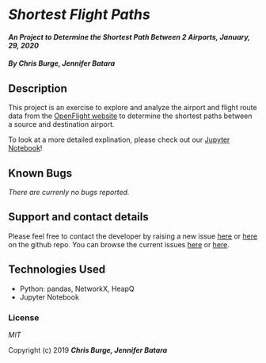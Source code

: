 # _Shortest Flight Paths_

#### _An Project to Determine the Shortest Path Between 2 Airports, January, 29, 2020_

#### _By **Chris Burge, Jennifer Batara**_

## Description

This project is an exercise to explore and analyze the airport and flight route data from the [OpenFlight website](https://openflights.org/data.html) to determine the shortest paths between a source and destination airport.

To look at a more detailed explination, please check out our [Jupyter Notebook](https://github.com/jbatara/FlightRoutes/blob/master/SFO%20-%20PDX.ipynb)!


## Known Bugs

_There are currenly no bugs reported._

## Support and contact details

Please feel free to contact the developer by raising a new issue [here](https://github.com/jbatara/FlightRoutes/issues/new) or [here](https://github.com/burgechris/FlightRoutes/issues/new) on the github repo. You can browse the current issues [here](https://github.com/jbatara/FlightRoutes/issues) or [here](https://github.com/burgechris/FlightRoutes/issues).

## Technologies Used

* Python: pandas, NetworkX, HeapQ
* Jupyter Notebook

### License

_MIT_

Copyright (c) 2019 **_Chris Burge, Jennifer Batara_**
